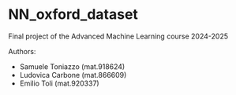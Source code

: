 # NN_oxford_dataset
Final project of the Advanced Machine Learning course 2024-2025

Authors:
- Samuele Toniazzo (mat.918624)
- Ludovica Carbone (mat.866609)
- Emilio Toli (mat.920337)
